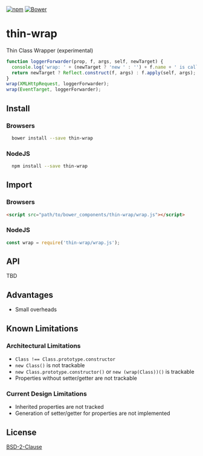 [![npm](https://img.shields.io/npm/v/thin-wrap.svg)](https://www.npmjs.com/package/thin-wrap)
[![Bower](https://img.shields.io/bower/v/thin-wrap.svg)](https://customelements.io/t2ym/thin-wrap/)

# thin-wrap

Thin Class Wrapper (experimental)

```javascript
function loggerForwarder(prop, f, args, self, newTarget) { 
  console.log('wrap: ' + (newTarget ? 'new ' : '') + f.name + ' is called for ', (self && self.name ? self.name : self), 'with arguments', args);
  return newTarget ? Reflect.construct(f, args) : f.apply(self, args);
}
wrap(XMLHttpRequest, loggerForwarder);
wrap(EventTarget, loggerForwarder);
```

## Install

### Browsers

```sh
  bower install --save thin-wrap
```

### NodeJS

```sh
  npm install --save thin-wrap
```

## Import

### Browsers

```html
<script src="path/to/bower_components/thin-wrap/wrap.js"></script>
```

### NodeJS

```javascript
const wrap = require('thin-wrap/wrap.js');
```

## API

TBD

## Advantages

- Small overheads

## Known Limitations

### Architectural Limitations

- `Class !== Class.prototype.constructor`
- `new Class()` is not trackable
- `new Class.prototype.constructor()` or `new (wrap(Class))()` is trackable
- Properties without setter/getter are not trackable

### Current Design Limitations

- Inherited properties are not tracked
- Generation of setter/getter for properties are not implemented

## License

[BSD-2-Clause](https://github.com/t2ym/thin-wrap/blob/master/LICENSE.md)
